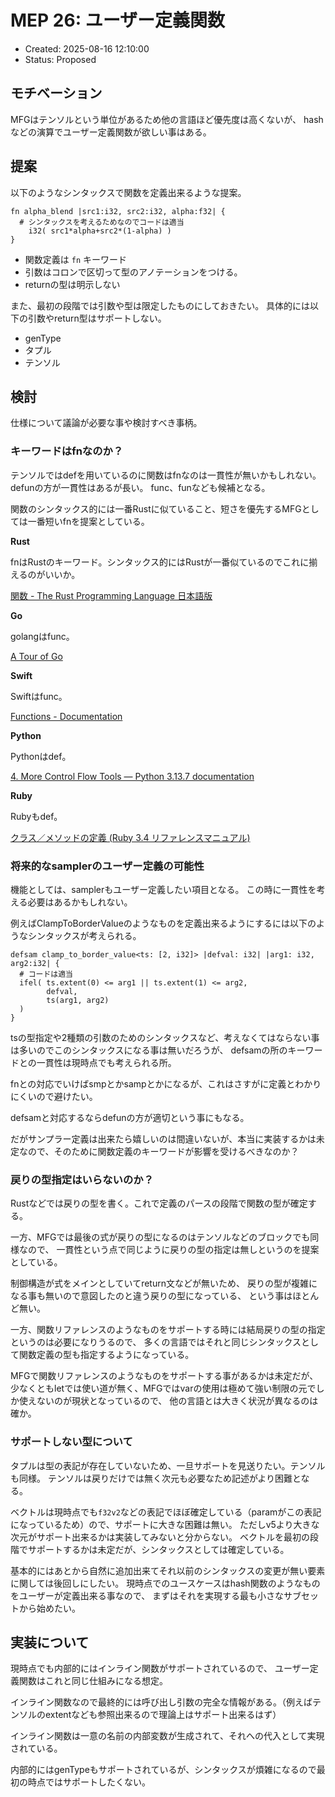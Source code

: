 # MEP 26: ユーザー定義関数

- Created: 2025-08-16 12:10:00
- Status: Proposed

## モチベーション

MFGはテンソルという単位があるため他の言語ほど優先度は高くないが、
hashなどの演算でユーザー定義関数が欲しい事はある。

## 提案

以下のようなシンタックスで関数を定義出来るような提案。

```
fn alpha_blend |src1:i32, src2:i32, alpha:f32| {
  # シンタックスを考えるためなのでコードは適当
	i32( src1*alpha+src2*(1-alpha) )
} 
```

- 関数定義は `fn` キーワード
- 引数はコロンで区切って型のアノテーションをつける。
- returnの型は明示しない

また、最初の段階では引数や型は限定したものにしておきたい。
具体的には以下の引数やreturn型はサポートしない。

- genType
- タプル
- テンソル

## 検討

仕様について議論が必要な事や検討すべき事柄。

### キーワードはfnなのか？

テンソルではdefを用いているのに関数はfnなのは一貫性が無いかもしれない。defunの方が一貫性はあるが長い。
func、funなども候補となる。

関数のシンタックス的には一番Rustに似ていること、短さを優先するMFGとしては一番短いfnを提案としている。

**Rust**

fnはRustのキーワード。シンタックス的にはRustが一番似ているのでこれに揃えるのがいいか。

[関数 - The Rust Programming Language 日本語版](https://doc.rust-jp.rs/book-ja/ch03-03-how-functions-work.html)

**Go**

golangはfunc。

[A Tour of Go](https://go.dev/tour/basics/4)

**Swift**

Swiftはfunc。

[Functions - Documentation](https://docs.swift.org/swift-book/documentation/the-swift-programming-language/functions/)

**Python**

Pythonはdef。

[4. More Control Flow Tools — Python 3.13.7 documentation](https://docs.python.org/3/tutorial/controlflow.html#defining-functions)

**Ruby**

Rubyもdef。

[クラス／メソッドの定義 (Ruby 3.4 リファレンスマニュアル)](https://docs.ruby-lang.org/ja/latest/doc/spec=2fdef.html)

### 将来的なsamplerのユーザー定義の可能性

機能としては、samplerもユーザー定義したい項目となる。
この時に一貫性を考える必要はあるかもしれない。

例えばClampToBorderValueのようなものを定義出来るようにするには以下のようなシンタックスが考えられる。

```
defsam clamp_to_border_value<ts: [2, i32]> |defval: i32| |arg1: i32, arg2:i32| {
  # コードは適当
  ifel( ts.extent(0) <= arg1 || ts.extent(1) <= arg2,
        defval,
        ts(arg1, arg2)
  )
}
```

tsの型指定や2種類の引数のためのシンタックスなど、考えなくてはならない事は多いのでこのシンタックスになる事は無いだろうが、
defsamの所のキーワードとの一貫性は現時点でも考えられる所。

fnとの対応でいけばsmpとかsampとかになるが、これはさすがに定義とわかりにくいので避けたい。

defsamと対応するならdefunの方が適切という事にもなる。

だがサンプラー定義は出来たら嬉しいのは間違いないが、本当に実装するかは未定なので、そのために関数定義のキーワードが影響を受けるべきなのか？


### 戻りの型指定はいらないのか？

Rustなどでは戻りの型を書く。これで定義のパースの段階で関数の型が確定する。

一方、MFGでは最後の式が戻りの型になるのはテンソルなどのブロックでも同様なので、
一貫性という点で同じように戻りの型の指定は無しというのを提案としている。

制御構造が式をメインとしていてreturn文などが無いため、
戻りの型が複雑になる事も無いので意図したのと違う戻りの型になっている、
という事はほとんど無い。

一方、関数リファレンスのようなものをサポートする時には結局戻りの型の指定というのは必要になりうるので、
多くの言語ではそれと同じシンタックスとして関数定義の型も指定するようになっている。

MFGで関数リファレンスのようなものをサポートする事があるかは未定だが、
少なくともletでは使い道が無く、MFGではvarの使用は極めて強い制限の元でしか使えないのが現状となっているので、
他の言語とは大きく状況が異なるのは確か。

### サポートしない型について

タプルは型の表記が存在していないため、一旦サポートを見送りたい。テンソルも同様。
テンソルは戻りだけでは無く次元も必要なため記述がより困難となる。

ベクトルは現時点でも`f32v2`などの表記でほぼ確定している（paramがこの表記になっているため）ので、サポートに大きな困難は無い。
ただしv5より大きな次元がサポート出来るかは実装してみないと分からない。
ベクトルを最初の段階でサポートするかは未定だが、シンタックスとしては確定している。

基本的にはあとから自然に追加出来てそれ以前のシンタックスの変更が無い要素に関しては後回しにしたい。
現時点でのユースケースはhash関数のようなものをユーザーが定義出来る事なので、
まずはそれを実現する最も小さなサブセットから始めたい。

## 実装について

現時点でも内部的にはインライン関数がサポートされているので、
ユーザー定義関数はこれと同じ仕組みになる想定。

インライン関数なので最終的には呼び出し引数の完全な情報がある。（例えばテンソルのextentなども参照出来るので理論上はサポート出来るはず）

インライン関数は一意の名前の内部変数が生成されて、それへの代入として実現されている。

内部的にはgenTypeもサポートされているが、シンタックスが煩雑になるので最初の時点ではサポートしたくない。